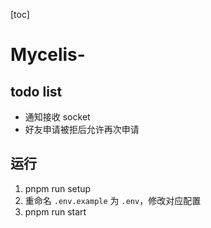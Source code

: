 [toc]

# Mycelis-

## todo list

- 通知接收 socket
- 好友申请被拒后允许再次申请

## 运行

1. pnpm run setup
2. 重命名 `.env.example` 为 `.env`，修改对应配置
3. pnpm run start

